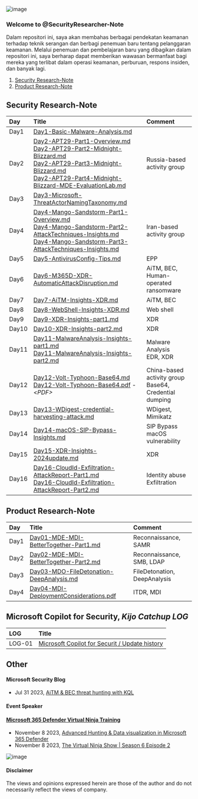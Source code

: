 
![image](https://github.com/LearningKijo/SecurityResearcher-Note/assets/120234772/f372dead-b41c-417a-8d10-f76cde1bcd32)


### Welcome to @SecurityResearcher-Note
Dalam repositori ini, saya akan membahas berbagai pendekatan keamanan terhadap teknik serangan dan berbagi penemuan baru tentang pelanggaran keamanan. Melalui penemuan dan pembelajaran baru yang dibagikan dalam repositori ini, saya berharap dapat memberikan wawasan bermanfaat bagi mereka yang terlibat dalam operasi keamanan, perburuan, respons insiden, dan banyak lagi.

1. [Security Research-Note](https://github.com/CYBER-WARRIOR-SEC/SecurityResearcher-Note?tab)
2. [Product Research-Note](https://github.com/LearningKijo/SecurityResearcher-Note#product-research-note)


## Security Research-Note
| Day  | Title | Comment |
|:-----|:------|:--------|
| Day1 | [Day1-Basic-Malware-Analysis.md](https://github.com/LearningKijo/SecurityResearcher-Note/blob/main/SecurityResearcher-Note-Folder/Day01-Basic-Malware-Analysis.md) |  
| Day2 | [Day2-APT29-Part1-Overview.md](https://github.com/LearningKijo/SecurityResearcher-Note/blob/main/SecurityResearcher-Note-Folder/Day02-APT29-Part1-Overview.md)<br> [Day2-APT29-Part2-Midnight-Blizzard.md](https://github.com/LearningKijo/SecurityResearcher-Note/blob/main/SecurityResearcher-Note-Folder/Day02-APT29-Part2-Midnight-Blizzard.md)<br> [Day2-APT29-Part3-Midnight-Blizzard.md](https://github.com/LearningKijo/SecurityResearcher-Note/blob/main/SecurityResearcher-Note-Folder/Day02-APT29-Part3-Midnight-Blizzard.md)<br> [Day2-APT29-Part4-Midnight-Blizzard-MDE-EvaluationLab.md](https://github.com/LearningKijo/SecurityResearcher-Note/blob/main/SecurityResearcher-Note-Folder/Day02-APT29-Part4-Midnight-Blizzard-MDE-EvaluationLab.md)  | Russia-based activity group | 
| Day3 | [Day3-Microsoft-ThreatActorNamingTaxonomy.md](https://github.com/LearningKijo/SecurityResearcher-Note/blob/main/SecurityResearcher-Note-Folder/Day03-Microsoft-ThreatActorNamingTaxonomy.md) | 
| Day4 | [Day4-Mango-Sandstorm-Part1-Overview.md](https://github.com/LearningKijo/SecurityResearcher-Note/blob/main/SecurityResearcher-Note-Folder/Day04-Mango-Sandstorm-Part1-Overview.md) <br> [Day4-Mango-Sandstorm-Part2-AttackTechniques-Insights.md](https://github.com/LearningKijo/SecurityResearcher-Note/blob/main/SecurityResearcher-Note-Folder/Day04-Mango-Sandstorm-Part2-AttackTechniques-Insights.md) <br> [Day4-Mango-Sandstorm-Part3-AttackTechniques-Insights.md](https://github.com/LearningKijo/SecurityResearcher-Note/blob/main/SecurityResearcher-Note-Folder/Day04-Mango-Sandstorm-Part3-AttackTechniques-Insights.md) |  Iran-based activity group |
| Day5 | [Day5-AntivirusConfig-Tips.md](https://github.com/LearningKijo/SecurityResearcher-Note/blob/main/SecurityResearcher-Note-Folder/Day05-AntivirusConfig-Tips.md) | EPP | 
| Day6 | [Day6-M365D-XDR-AutomaticAttackDisruption.md](https://github.com/LearningKijo/SecurityResearcher-Note/blob/main/SecurityResearcher-Note-Folder/Day06-M365D-XDR-AutomaticAttackDisruption.md) | AiTM, BEC, <br> Human-operated ransomware | 
| Day7 | [Day7-AiTM-Insights-XDR.md](https://github.com/LearningKijo/SecurityResearcher-Note/blob/main/SecurityResearcher-Note-Folder/Day07-AiTM-Insights-XDR.md) | AiTM, BEC |
| Day8 | [Day8-WebShell-Insights-XDR.md](https://github.com/LearningKijo/SecurityResearcher-Note/blob/main/SecurityResearcher-Note-Folder/Day08-WebShell-Insights-XDR.md) | Web shell |
| Day9 | [Day9-XDR-Insights-part1.md](https://github.com/LearningKijo/SecurityResearcher-Note/blob/main/SecurityResearcher-Note-Folder/Day09-XDR-Insights-part1.md)| XDR |
| Day10 | [Day10-XDR-Insights-part2.md](https://github.com/LearningKijo/SecurityResearcher-Note/blob/main/SecurityResearcher-Note-Folder/Day10-XDR-Insights-part2.md) | XDR | 
| Day11 | [Day11-MalwareAnalysis-Insights-part1.md](https://github.com/LearningKijo/SecurityResearcher-Note/blob/main/SecurityResearcher-Note-Folder/Day11-MalwareAnalysis-Insights-part1.md) <br> [Day11-MalwareAnalysis-Insights-part2.md](https://github.com/LearningKijo/SecurityResearcher-Note/blob/main/SecurityResearcher-Note-Folder/Day11-MalwareAnalysis-Insights-part2.md) | Malware Analysis <br> EDR, XDR | 
| Day12 | [Day12-Volt-Typhoon-Base64.md](https://github.com/LearningKijo/SecurityResearcher-Note/blob/main/SecurityResearcher-Note-Folder/Day12-Volt-Typhoon-Base64.md) <br> [Day12-Volt-Typhoon-Base64.pdf](https://github.com/LearningKijo/SecurityResearcher-Note/blob/main/SecurityResearcher-Note-Folder/Day12-Volt-Typhoon-Base64.pdf) - <*PDF>* | China-based activity group <br> Base64, Credential dumping |
| Day13 | [Day13-WDigest-credential-harvesting-attack.md](https://github.com/LearningKijo/SecurityResearcher-Note/blob/main/SecurityResearcher-Note-Folder/Day13-WDigest-credential-harvesting-attack.md) | WDigest, Mimikatz  | 
| Day14 | [Day14-macOS-SIP-Bypass-Insights.md](https://github.com/LearningKijo/SecurityResearcher-Note/blob/main/SecurityResearcher-Note-Folder/Day14-macOS-SIP-Bypass-Insights.md) | SIP Bypass <br> macOS vulnerability |
| Day15 | [Day15-XDR-Insights-2024update.md](https://github.com/LearningKijo/SecurityResearcher-Note/blob/main/SecurityResearcher-Note-Folder/Day15-XDR-Insights-2024update.md) | XDR |
| Day16 | [Day16-CloudId-Exfiltration-AttackReport-Part1.md](https://github.com/LearningKijo/SecurityResearcher-Note/blob/main/SecurityResearcher-Note-Folder/Day16-CloudId-Exfiltration-AttackReport-Part1.md) <br> [Day16-CloudId-Exfiltration-AttackReport-Part2.md](https://github.com/LearningKijo/SecurityResearcher-Note/blob/main/SecurityResearcher-Note-Folder/Day16-CloudId-Exfiltration-AttackReport-Part2.md) | Identity abuse <br> Exfiltration |

## Product Research-Note
| Day  | Title | Comment |
|:-----|:------|:--------|
| Day1 | [Day01-MDE-MDI-BetterTogether-Part1.md](https://github.com/LearningKijo/SecurityResearcher-Note/blob/main/ProductResearch-Note-Folder/Day01-MDE-MDI-BetterTogether-Part1.md) | Reconnaissance, SAMR | 
| Day2 | [Day02-MDE-MDI-BetterTogether-Part2.md](https://github.com/LearningKijo/SecurityResearcher-Note/blob/main/ProductResearch-Note-Folder/Day02-MDE-MDI-BetterTogether-Part2.md) | Reconnaissance, SMB, LDAP |
| Day3 | [Day03-MDO-FileDetonation-DeepAnalysis.md](https://github.com/LearningKijo/SecurityResearcher-Note/blob/main/ProductResearch-Note-Folder/Day03-MDO-FileDetonation-DeepAnalysis.md) | FileDetonation, DeepAnalysis |
| Day4 | [Day04-MDI-DeploymentConsiderations.pdf](https://github.com/LearningKijo/SecurityResearcher-Note/blob/main/ProductResearch-Note-Folder/Day04-MDI-DeploymentConsiderations.pdf) | ITDR, MDI |

## Microsoft Copilot for Security, ***Kijo Catchup LOG***
| LOG    | Title | 
|:-------|:------|
| LOG-01 | [Microsoft Copilot for Securit / Update history](https://github.com/LearningKijo/SecurityResearcher-Note/blob/main/CopilotLOGs/01-CopilotForSecurity-History.md) | 

## Other
#### Microsoft Security Blog
- Jul 31 2023, [AiTM & BEC threat hunting with KQL](https://techcommunity.microsoft.com/t5/azure-data-explorer-blog/aitm-amp-bec-threat-hunting-with-kql/ba-p/3885166)

#### Event Speaker
#### [Microsoft 365 Defender Virtual Ninja Training](https://adoption.microsoft.com/en-us/ninja-show/)
- November 8 2023, [Advanced Hunting & Data visualization in Microsoft 365 Defender](https://www.youtube.com/watch?v=2jSqr-nzWn8&ab_channel=MicrosoftSecurityCommunity)
- November 8 2023, [The Virtual Ninja Show | Season 6 Episode 2](https://techcommunity.microsoft.com/t5/security-compliance-and-identity/the-virtual-ninja-show-season-6-episode-2/ev-p/3969120)

![image](https://github.com/LearningKijo/SecurityResearcher-Note/assets/120234772/64097aa2-092d-464b-b879-2e2ce26d56d5)

#### Disclaimer
The views and opinions expressed herein are those of the author and do not necessarily reflect the views of company.
